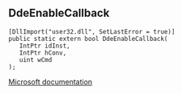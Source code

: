 ## DdeEnableCallback

```
[DllImport("user32.dll", SetLastError = true)]
public static extern bool DdeEnableCallback(
   IntPtr idInst,
   IntPtr hConv,
   uint wCmd
);
```

[Microsoft documentation](TODO)
